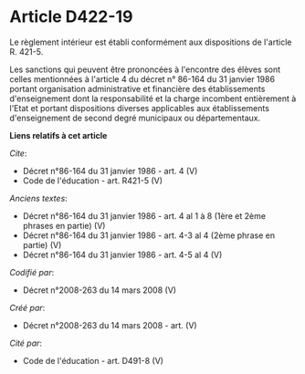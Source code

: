 # Article D422-19

Le règlement intérieur est établi conformément aux dispositions de l'article R. 421-5. 

Les sanctions qui peuvent être prononcées à l'encontre des élèves sont celles mentionnées à l'article 4 du décret n° 86-164
du 31 janvier 1986 portant organisation administrative et financière des établissements d'enseignement dont la responsabilité
et la charge incombent entièrement à l'Etat et portant dispositions diverses applicables aux établissements d'enseignement de
second degré municipaux ou départementaux.

**Liens relatifs à cet article**

_Cite_:

  - Décret n°86-164 du 31 janvier 1986 - art. 4 (V)
  - Code de l'éducation - art. R421-5 (V)

_Anciens textes_:

  - Décret n°86-164 du 31 janvier 1986 - art. 4 al 1 à 8 (1ère et 2ème phrases en partie) (V)
  - Décret n°86-164 du 31 janvier 1986 - art. 4-3 al 4 (2ème phrase en partie) (V)
  - Décret n°86-164 du 31 janvier 1986 - art. 4-5 al 4 (V)

_Codifié par_:

  - Décret n°2008-263 du 14 mars 2008 (V)

_Créé par_:

  - Décret n°2008-263 du 14 mars 2008 - art. (V)

_Cité par_:

  - Code de l'éducation - art. D491-8 (V)
